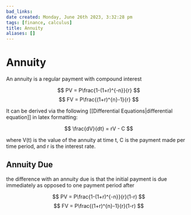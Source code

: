 ```yaml
---
bad_links: 
date created: Monday, June 26th 2023, 3:32:28 pm
tags: [finance, calculus]
title: Annuity
aliases: []
---
```

# Annuity

An annuity is a regular payment with compound interest

$$
PV = P\frac{1-(1+r)^{-n}}{r}
$$
$$
FV = P\frac{(1+r)^{n}-1}{r}
$$

It can be derived via the following [[Differential Equations|differential equation]] in latex formatting:

$$
\frac{dV}{dt} = rV - C
$$

where V(t) is the value of the annuity at time t, C is the payment made per time period, and r is the interest rate. 
## Annuity Due

the difference with an annuity due is that the initial payment is due immediately as opposed to one payment period after

$$
PV = P\frac{1-(1+r)^{-n}}{r}(1-r)
$$
$$
FV = P\frac{(1+r)^{n}-1}{r}(1-r)
$$
